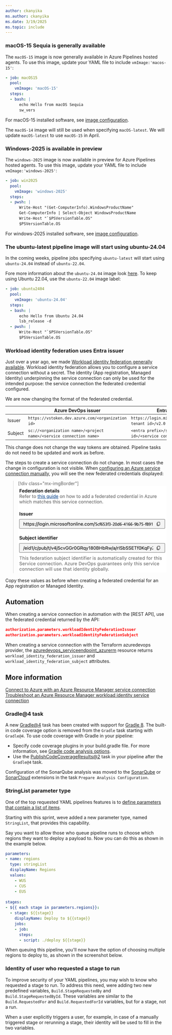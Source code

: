```yaml
---
author: ckanyika
ms.author: ckanyika
ms.date: 3/19/2025
ms.topic: include
---
```


### macOS-15 Sequia is generally available

The `macOS-15` image is now generally available in Azure Pipelines hosted agents. To use this image, update your YAML file to include `vmImage:'macos-15'`:  

```yaml
- job: macOS15
  pool:
    vmImage: 'macOS-15'
  steps:
  - bash: |
      echo Hello from macOS Sequia
      sw_vers
```

For macOS-15 installed software, see [image configuration](https://github.com/actions/runner-images/blob/main/images/macos/macos-15-Readme.md).

The `macOS-14` image will still be used when specifying `macOS-latest`. We will update `macOS-latest` to use `macOS-15` in April.

### Windows-2025 is available in preview

The `windows-2025` image is now available in preview for Azure Pipelines hosted agents. To use this image, update your YAML file to include `vmImage:'windows-2025'`:  

```yaml
- job: win2025
  pool:
    vmImage: 'windows-2025'
  steps:
  - pwsh: |
      Write-Host "(Get-ComputerInfo).WindowsProductName"
      Get-ComputerInfo | Select-Object WindowsProductName
      Write-Host "`$PSVersionTable.OS"
      $PSVersionTable.OS
```

For windows-2025 installed software, see [image configuration](https://github.com/actions/runner-images/blob/main/images/windows/Windows2025-Readme.md).


### The ubuntu-latest pipeline image will start using ubuntu-24.04

In the coming weeks, pipeline jobs specifying `ubuntu-latest` will start using `ubuntu-24.04` instead of `ubuntu-22.04`.

Fore more information about the `ubuntu-24.04` image look [here](https://aka.ms/azdo-ubuntu-24.04). To keep using Ubuntu 22.04, use the `ubuntu-22.04` image label:

```yaml
- job: ubuntu2404
  pool:
    vmImage: 'ubuntu-24.04'
  steps:
  - bash: |
      echo Hello from Ubuntu 24.04
      lsb_release -d
  - pwsh: |
      Write-Host "`$PSVersionTable.OS"
      $PSVersionTable.OS
```


### Workload identity federation uses Entra issuer

Just over a year ago, we made [Workload identity federation generally available](https://devblogs.microsoft.com/devops/workload-identity-federation-for-azure-deployments-is-now-generally-available/). Workload identity federation allows you to configure a service connection without a secret. The identity (App registration, Managed Identity) underpinning the service connection can only be used for the intended purpose: the service connection the federated credential configured.

We are now changing the format of the federated credential.

|         | Azure DevOps issuer                                                 | Entra issuer (new)                                            |
|---------|---------------------------------------------------------------------|---------------------------------------------------------------|
| Issuer  | `https://vstoken.dev.azure.com/<organization id>`                   | `https://login.microsoftonline.com/<Entra tenant id>/v2.0`    |
| Subject | `sc://<organization name>/<project name>/<service connection name>` | `<entra prefix>/sc/<organization id>/<service connection id>` |

This change does not change the way tokens are obtained. Pipeline tasks do not need to be updated and work as before.

The steps to create a service connection do not change. In most cases the change in configuration is not visible. When [configuring an Azure service connection manually](/azure/devops/pipelines/release/configure-workload-identity), you will see the new federated credentials displayed:

> [!div class="mx-imgBorder"]
> [![Screenshot of FIC example.](../../media/253-pipelines-01.png "Screenshot of FIC example")](../../media/253-pipelines-01.png#lightbox)

Copy these values as before when creating a federated credential for an App registration or Managed Identity.

## Automation

When creating a service connection in automation with the [REST API], use the federated credential returned by the API:

```json
authorization.parameters.workloadIdentityFederationIssuer
authorization.parameters.workloadIdentityFederationSubject
```

When creating a service connection with the Terraform azuredevops provider, the [azuredevops_serviceendpoint_azurerm](https://registry.terraform.io/providers/microsoft/azuredevops/latest/docs/resources/serviceendpoint_azurerm#attributes-reference) resource returns `workload_identity_federation_issuer` and `workload_identity_federation_subject` attributes.

## More information

[Connect to Azure with an Azure Resource Manager service connection](https://learn.microsoft.com/azure/devops/pipelines/library/connect-to-azures)
[Troubleshoot an Azure Resource Manager workload identity service connection](/azure/devops/pipelines/release/troubleshoot-workload-identity)

###  Gradle@4 task

A new [Gradle@4](/azure/devops/pipelines/tasks/reference/gradle-v4) task has been created with support for [Gradle 8](https://docs.gradle.org/8.0/userguide/upgrading_version_7.html). The built-in code coverage option is removed from the `Gradle` task starting with `Gradle@4`. To use code coverage with Gradle in your pipeline:

- Specify code coverage plugins in your build.gradle file. For more information, see [Gradle code analysis options](https://docs.gradle.org/current/userguide/plugin_reference.html#code_analysis).
- Use the [PublishCodeCoverageResults@2](/azure/devops/pipelines/tasks/reference/publish-code-coverage-results-v2) task in your pipeline after the `Gradle@4` task.

Configuration of the SonarQube analysis was moved to the [SonarQube](https://marketplace.visualstudio.com/items?itemName=SonarSource.sonarqube) or [SonarCloud](https://marketplace.visualstudio.com/items?itemName=SonarSource.sonarcloud) extensions in the task `Prepare Analysis Configuration`.


### StringList parameter type

One of the top requested YAML pipelines features is to [define parameters that contain a list of items](https://developercommunity.visualstudio.com/t/parameters-that-support-multiselect/1224839).

Starting with this sprint, weve added a new parameter type, named `StringList`, that provides this capability.

Say you want to allow those who queue pipeline runs to choose which regions they want to deploy a payload to. Now you can do this as shown in the example below.

```yaml
parameters:
- name: regions
  type: stringList
  displayName: Regions
  values:
    - WUS
    - CUS
    - EUS

stages:
- ${{ each stage in parameters.regions}}:
  - stage: ${{stage}}
    displayName: Deploy to ${{stage}}
    jobs:
    - job:
      steps:
      - script: ./deploy ${{stage}}
```

When queuing this pipeline, you'll now have the option of choosing multiple regions to deploy to, as shown in the screenshot below.


### Identity of user who requested a stage to run

To improve security of your YAML pipelines, you may wish to know who requested a stage to run. To address this need, were adding two new predefined variables, `Build.StageRequestedBy` and `Build.StageRequestedById`. These variables are similar to the `Build.RequestedFor` and `Build.RequestedForId` variables, but for a stage, not a run.

When a user explicitly triggers a user, for example, in case of a manually triggered stage or rerunning a stage, their identity will be used to fill in the two variables.

